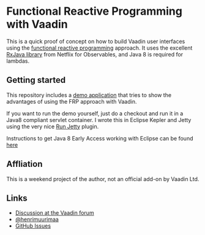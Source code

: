 # Functional Reactive Programming with Vaadin

This is a quick proof of concept on how to build Vaadin user interfaces using the [functional reactive programming](http://stackoverflow.com/a/1030631/283077) approach. It uses the excellent [RxJava library](https://github.com/Netflix/RxJava) from Netflix for Observables, and Java 8 is required for lambdas.

## Getting started

This repository includes a [demo application](https://github.com/hezamu/RxVaadin/tree/master/src/org/vaadin/hezamu/rx/demo) that tries to show the advantages of using the FRP approach with Vaadin.

If you want to run the demo yourself, just do a checkout and run it in a Java8 compliant servlet container. I wrote this in Eclipse Kepler and Jetty using the very nice [Run Jetty](http://code.google.com/p/run-jetty-run) plugin.

Instructions to get Java 8 Early Access working with Eclipse can be found [here](https://wiki.eclipse.org/JDT/Eclipse_Java_8_Support_%28BETA%29)

## Affliation

This is a weekend project of the author, not an official add-on by Vaadin Ltd.

## Links

- [Discussion at the Vaadin forum](https://vaadin.com/forum#!/thread/4776077/4776076)
- [@henrimuurimaa](http://twitter.com/henrimuurimaa)
- [GitHub Issues](https://github.com/hezamu/RxVaadin/issues)